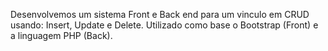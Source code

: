 Desenvolvemos um sistema Front e Back end para um vinculo em CRUD usando: Insert, Update e Delete. Utilizado como base o Bootstrap (Front) e a linguagem  PHP (Back).
